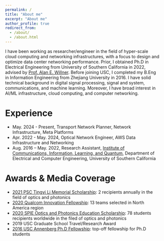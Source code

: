 ```yaml
---
permalink: /
title: "About me"
excerpt: "About me"
author_profile: true
redirect_from: 
  - /about/
  - /about.html
---
```


I have been working as researcher/engineer in the field of hyper-scale cloud computing and networking infrastructures, with a focus to design and optimize data center networking performance. Prior, I obtained Ph.D in Electrical Engineering from University of Southern California in 2022, advised by [Prof. Alan E. Willner](https://ee.usc.edu/~willner/). Before joining USC, I completed my B.Eng in Information Engineering from Zhejiang University in 2016. I have solid technical background in digital signal processing, signal and system, communications, and machine learning. Moreover, I have broad interest in AI/ML infrastructure, cloud computing, and computer networking.


Experience
=============================
* May. 2024 - Present, Transport Network Planner, Network Infrastructure, Meta Platforms
* Apr. 2022 - May. 2024, Optical Network Engineer, AWS Data Infrastructure and Networking
* Aug. 2016 – May. 2022, Research Assistant, [Institute of Communications, Information, Learning, and Quantum](https://minghsiehece.usc.edu/groups-and-institutes/cilq/), Department of Electrical and Computer Engineering, University of Southern California


Awards & Media Coverage
============================
* [2021 PSC Tingyi Li Memorial Scholarship](https://psc-sc.org/tingye-li-memorial-scholarship-announcement-and-winners/): 2 recipients annually in the field of optics and photonics
* [2020 Qualcom Innovation Fellowship](https://www.qualcomm.com/research/university-relations/innovation-fellowship): 13 teams selected in North America region
* [2020 SPIE Optics and Photonics Education Scholarship](https://spie.org/Documents/Courses/Education_Outreach/Scholarships/2020/Runzhou-Zhang-PR20.pdf): 78 students recipients worldwide in the filed of optics and photonics
* 2019 USC Graduate School Travel/Research Award
* [2016 USC Annenberg Ph.D Fellowship](https://graduateschool.usc.edu/fellowships/fellowships-for-phd-students/): top-off fellowship for Ph.D students
